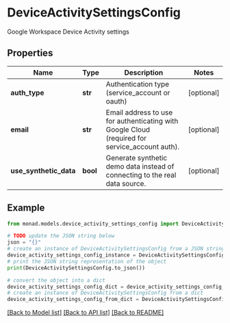 # DeviceActivitySettingsConfig

Google Workspace Device Activity settings

## Properties

Name | Type | Description | Notes
------------ | ------------- | ------------- | -------------
**auth_type** | **str** | Authentication type (service_account or oauth) | [optional] 
**email** | **str** | Email address to use for authenticating with Google Cloud (required for service_account auth). | [optional] 
**use_synthetic_data** | **bool** | Generate synthetic demo data instead of connecting to the real data source. | [optional] 

## Example

```python
from monad.models.device_activity_settings_config import DeviceActivitySettingsConfig

# TODO update the JSON string below
json = "{}"
# create an instance of DeviceActivitySettingsConfig from a JSON string
device_activity_settings_config_instance = DeviceActivitySettingsConfig.from_json(json)
# print the JSON string representation of the object
print(DeviceActivitySettingsConfig.to_json())

# convert the object into a dict
device_activity_settings_config_dict = device_activity_settings_config_instance.to_dict()
# create an instance of DeviceActivitySettingsConfig from a dict
device_activity_settings_config_from_dict = DeviceActivitySettingsConfig.from_dict(device_activity_settings_config_dict)
```
[[Back to Model list]](../README.md#documentation-for-models) [[Back to API list]](../README.md#documentation-for-api-endpoints) [[Back to README]](../README.md)


